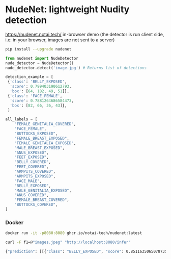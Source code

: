 # NudeNet: lightweight Nudity detection

https://nudenet.notai.tech/ in-browser demo (the detector is run client side, i.e: in your browser, images are not sent to a server)

```bash
pip install --upgrade nudenet
```

```python
from nudenet import NudeDetector
nude_detector = NudeDetector()
nude_detector.detect('image.jpg') # Returns list of detections
```

```python
detection_example = [
 {'class': 'BELLY_EXPOSED',
  'score': 0.799403190612793,
  'box': [64, 182, 49, 51]},
 {'class': 'FACE_FEMALE',
  'score': 0.7881264686584473,
  'box': [82, 66, 36, 43]},
 ]
```

```python
all_labels = [
    "FEMALE_GENITALIA_COVERED",
    "FACE_FEMALE",
    "BUTTOCKS_EXPOSED",
    "FEMALE_BREAST_EXPOSED",
    "FEMALE_GENITALIA_EXPOSED",
    "MALE_BREAST_EXPOSED",
    "ANUS_EXPOSED",
    "FEET_EXPOSED",
    "BELLY_COVERED",
    "FEET_COVERED",
    "ARMPITS_COVERED",
    "ARMPITS_EXPOSED",
    "FACE_MALE",
    "BELLY_EXPOSED",
    "MALE_GENITALIA_EXPOSED",
    "ANUS_COVERED",
    "FEMALE_BREAST_COVERED",
    "BUTTOCKS_COVERED",
]
```


### Docker

```bash
docker run -it -p8080:8080 ghcr.io/notai-tech/nudenet:latest
```

```bash
curl -F f1=@"images.jpeg" "http://localhost:8080/infer"

{"prediction": [[{"class": "BELLY_EXPOSED", "score": 0.8511635065078735, "box": [71, 182, 31, 50]}, {"class": "FACE_FEMALE", "score": 0.8033977150917053, "box": [83, 69, 21, 37]}, {"class": "FEMALE_BREAST_EXPOSED", "score": 0.7963727712631226, "box": [85, 137, 24, 38]}, {"class": "FEMALE_BREAST_EXPOSED", "score": 0.7709134817123413, "box": [63, 136, 20, 37]}, {"class": "ARMPITS_EXPOSED", "score": 0.7005534172058105, "box": [60, 127, 10, 20]}, {"class": "FEMALE_GENITALIA_EXPOSED", "score": 0.6804671287536621, "box": [81, 241, 14, 24]}]], "success": true}⏎
```
